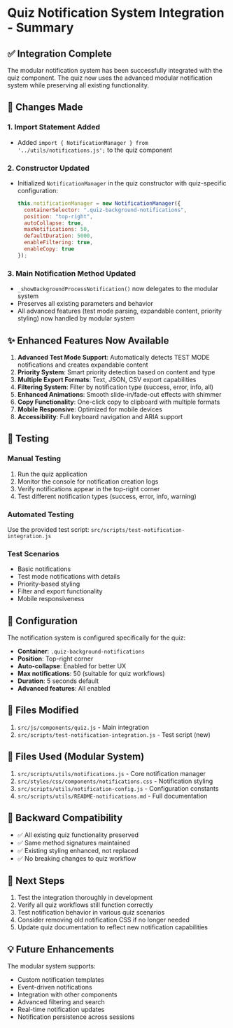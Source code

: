 # Quiz Notification System Integration - Summary

## ✅ Integration Complete

The modular notification system has been successfully integrated with the quiz component. The quiz now uses the advanced modular notification system while preserving all existing functionality.

## 🔄 Changes Made

### 1. Import Statement Added

- Added `import { NotificationManager } from '../utils/notifications.js';` to the quiz component

### 2. Constructor Updated

- Initialized `NotificationManager` in the quiz constructor with quiz-specific configuration:
  ```javascript
  this.notificationManager = new NotificationManager({
  	containerSelector: ".quiz-background-notifications",
  	position: "top-right",
  	autoCollapse: true,
  	maxNotifications: 50,
  	defaultDuration: 5000,
  	enableFiltering: true,
  	enableCopy: true
  });
  ```

### 3. Main Notification Method Updated

- `_showBackgroundProcessNotification()` now delegates to the modular system
- Preserves all existing parameters and behavior
- All advanced features (test mode parsing, expandable content, priority styling) now handled by modular system

## ✨ Enhanced Features Now Available

1. **Advanced Test Mode Support**: Automatically detects TEST MODE notifications and creates expandable content
2. **Priority System**: Smart priority detection based on content and type
3. **Multiple Export Formats**: Text, JSON, CSV export capabilities
4. **Filtering System**: Filter by notification type (success, error, info, all)
5. **Enhanced Animations**: Smooth slide-in/fade-out effects with shimmer
6. **Copy Functionality**: One-click copy to clipboard with multiple formats
7. **Mobile Responsive**: Optimized for mobile devices
8. **Accessibility**: Full keyboard navigation and ARIA support

## 🧪 Testing

### Manual Testing

1. Run the quiz application
2. Monitor the console for notification creation logs
3. Verify notifications appear in the top-right corner
4. Test different notification types (success, error, info, warning)

### Automated Testing

Use the provided test script: `src/scripts/test-notification-integration.js`

### Test Scenarios

- Basic notifications
- Test mode notifications with details
- Priority-based styling
- Filter and export functionality
- Mobile responsiveness

## 🔧 Configuration

The notification system is configured specifically for the quiz:

- **Container**: `.quiz-background-notifications`
- **Position**: Top-right corner
- **Auto-collapse**: Enabled for better UX
- **Max notifications**: 50 (suitable for quiz workflows)
- **Duration**: 5 seconds default
- **Advanced features**: All enabled

## 📁 Files Modified

1. `src/js/components/quiz.js` - Main integration
2. `src/scripts/test-notification-integration.js` - Test script (new)

## 📁 Files Used (Modular System)

1. `src/scripts/utils/notifications.js` - Core notification manager
2. `src/styles/css/components/notifications.css` - Notification styling
3. `src/scripts/utils/notification-config.js` - Configuration constants
4. `src/scripts/utils/README-notifications.md` - Full documentation

## 🎯 Backward Compatibility

- ✅ All existing quiz functionality preserved
- ✅ Same method signatures maintained
- ✅ Existing styling enhanced, not replaced
- ✅ No breaking changes to quiz workflow

## 🚀 Next Steps

1. Test the integration thoroughly in development
2. Verify all quiz workflows still function correctly
3. Test notification behavior in various quiz scenarios
4. Consider removing old notification CSS if no longer needed
5. Update quiz documentation to reflect new notification capabilities

## 💡 Future Enhancements

The modular system supports:

- Custom notification templates
- Event-driven notifications
- Integration with other components
- Advanced filtering and search
- Real-time notification updates
- Notification persistence across sessions
